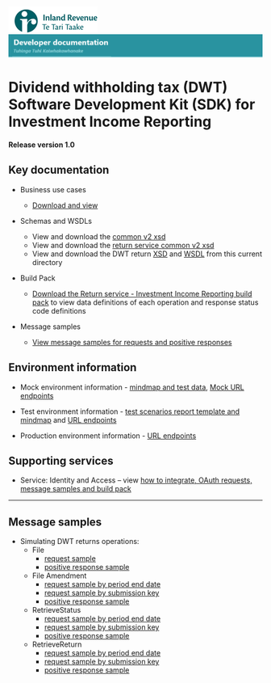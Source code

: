 ![IRD logo](../../Images/IRlogo.gif)
![Software Dev](../../Images/SoftwareDev.png)

# Dividend withholding tax (DWT) Software Development Kit (SDK) for Investment Income Reporting

#### Release version 1.0

## Key documentation

* Business use cases
	* [Download and view](III%20-%20DWT%20-%20GWS%20business%20use%20cases.pdf)
	
* Schemas and WSDLs
	- View and download the [common v2 xsd](../../Common%20XSD/Common.v2.xsd)
	- View and download the [return service common v2 xsd](../../Common%20XSD/ReturnCommon.v2.xsd)
	- View and download the DWT return [XSD](ReturnDWT.v1.xsd) and [WSDL](DWTDevWsdl.wsdl) from this current directory
	
- Build Pack
	- [Download the Return service - Investment Income Reporting build pack](../Gateway%20Services%20Build%20Pack%20-%20Return%20Service%20-%20III.pdf) to view data definitions of each operation and response status code definitions
	
- Message samples
    - [View message samples for requests and positive responses](#message-samples)
	
## Environment information

- Mock environment information - [mindmap and test data](../Test%20Details%20-%20IIR/README.md#mock-environment-information), [Mock URL endpoints](../Test%20Details%20-%20IIR/README.md#mock-environment) 
	
- Test environment information - [test scenarios report template and mindmap](../Test%20Details%20-%20IIR/README.md#test-environment-information) and [URL endpoints](../Test%20Details%20-%20IIR/README.md#test-environment-information)

- Production environment information - [URL endpoints](../Test%20Details%20-%20IIR/README.md#production-environment-information)

## Supporting services

* Service: Identity and Access – view [how to integrate, OAuth requests, message samples and build pack](https://github.com/InlandRevenue/Gateway_Services-Access/tree/master/Identity%20and%20Access)

-----------------

## Message samples

- Simulating DWT returns operations:
    - File
		- [request sample](sample%20messages/DWTFileRequest.xml)
        - [positive response sample](sample%20messages/DWTFileResponse.xml)
	- File Amendment
		- [request sample by period end date](sample%20messages/DWTFileRequestUpdate_PeriodEndDate.xml)
		- [request sample by submission key](sample%20messages/DWTFileRequestUpdate_SubmissionKey.xml)
        - [positive response sample](sample%20messages/DWTFileResponse.xml)
    - RetrieveStatus
	    - [request sample by period end date](sample%20messages/DWTRetrieveStatusRequest_PeriodEndDate.xml)
		- [request sample by submission key](sample%20messages/DWTRetrieveStatusRequest_SubmissionKey.xml)
        - [positive response sample](sample%20messages/DWTRetriveStatusResponse.xml)
    - RetrieveReturn
		- [request sample by period end date](sample%20messages/DWTRetrieveReturnRequest_PeriodEndDate.xml)
		- [request sample by submission key](sample%20messages/DWTRetrieveReturnRequest_SubmissionKey.xml)
        - [positive response sample](sample%20messages/DWTRetrieveReturnResponse.xml)
